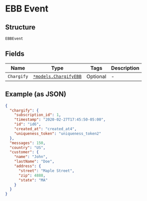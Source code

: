 
# EBB Event

## Structure

`EBBEvent`

## Fields

| Name | Type | Tags | Description |
|  --- | --- | --- | --- |
| `Chargify` | [`*models.ChargifyEBB`](../../doc/models/chargify-ebb.md) | Optional | - |

## Example (as JSON)

```json
{
  "chargify": {
    "subscription_id": 1,
    "timestamp": "2020-02-27T17:45:50-05:00",
    "id": "id6",
    "created_at": "created_at4",
    "uniqueness_token": "uniqueness_token2"
  },
  "messages": 150,
  "country": "US",
  "customer": {
    "name": "John",
    "lastName": "Doe",
    "address": {
      "street": "Maple Street",
      "zip": 4888,
      "state": "MA"
    }
  }
}
```

